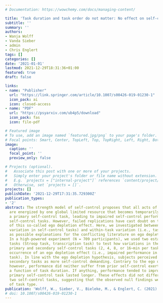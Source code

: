 ```yaml
---
# Documentation: https://wowchemy.com/docs/managing-content/

title: 'Task duration and task order do not matter: No effect on self-control performance'
subtitle: ''
summary: ''
authors:
- Wanja Wolff
- Vanda Sieber
- admin
- Chris Englert
tags: []
categories: []
date: '2021-01-01'
lastmod: 2021-12-29T18:31:36+01:00
featured: true
draft: false

links:
- name: "Publisher"
  url: "https://link.springer.com/article/10.1007/s00426-019-01230-1"
  icon_pack: ai
  icon: closed-access
- name: "PDF"
  url: "https://psyarxiv.com/ub4p5/download"
  icon_pack: fas
  icon: file-pdf

# Featured image
# To use, add an image named `featured.jpg/png` to your page's folder.
# Focal points: Smart, Center, TopLeft, Top, TopRight, Left, Right, BottomLeft, Bottom, BottomRight.
image:
  caption: ''
  focal_point: ''
  preview_only: false

# Projects (optional).
#   Associate this post with one or more of your projects.
#   Simply enter your project's folder or file name without extension.
#   E.g. `projects = ["internal-project"]` references `content/project/deep-learning/index.md`.
#   Otherwise, set `projects = []`.
projects: []
publishDate: '2021-12-29T17:31:35.729300Z'
publication_types:
- '2'
abstract: The strength model of self-control proposes that all acts of self-control
  are energized by one global limited resource that becomes temporarily depleted by
  a primary self-control task, leading to impaired self-control performance in secondary
  self-control tasks. However, failed replications have cast doubt on the existence
  of this so-called ego depletion effect. Here, we investigated between-task (i.e.,
  variation in self-control tasks) and within-task variation (i.e., task duration)
  as possible explanations for the conflicting literature on ego depletion effects.
  In a high-powered experiment (N = 709 participants), we used two established self-control
  tasks (Stroop task, transcription task) to test how variations in the duration of
  primary and secondary self-control tasks (2, 4, 8, or 16~min per task) affect the
  occurrence of an ego depletion effect (i.e., impaired performance in the secondary
  task). In line with the ego depletion hypothesis, subjects perceived longer lasting
  secondary tasks as more self-control demanding. Contrary to the ego depletion hypothesis,
  however, performance did neither suffer from prior self-control exertion, nor as
  a function of task duration. If anything, performance tended to improve when the
  primary self-control task lasted longer. These effects did not differ between the
  two self-control tasks, suggesting that the observed null findings were independent
  of task type.
publication: 'Wolff, W., Sieber, V., Bieleke, M., & Englert, C. (2021). Task duration and task order do not matter: No effect on self-control performance. *Psychological Research*, *85*. https://doi.org/10.1007/s00426-019-01230-1'
# doi: 10.1007/s00426-019-01230-1
---
```

